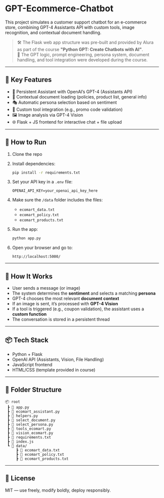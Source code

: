 # GPT-Ecommerce-Chatbot

This project simulates a customer support chatbot for an e-commerce store, combining GPT-4 Assistants API with custom tools, image recognition, and contextual document handling.

> 🛠 The Flask web app structure was pre-built and provided by Alura as part of the course **"Python GPT: Create Chatbots with AI"**.  
> 🧠 The GPT logic, prompt engineering, persona system, document handling, and tool integration were developed during the course.

---

## 🧩 Key Features

- 🔁 Persistent Assistant with OpenAI’s GPT-4 (Assistants API)
- 📄 Contextual document loading (policies, product list, general info)
- 🎭 Automatic persona selection based on sentiment
- 🧰 Custom tool integration (e.g., promo code validation)
- 🖼️ Image analysis via GPT-4 Vision
- 🌐 Flask + JS frontend for interactive chat + file upload

---

## 🚀 How to Run

1. Clone the repo  
2. Install dependencies:  
   ```bash
   pip install -r requirements.txt
   ```

3. Set your API key in a `.env` file:
   ```
   OPENAI_API_KEY=your_openai_api_key_here
   ```

4. Make sure the `/data` folder includes the files:
   - `ecomart_data.txt`
   - `ecomart_policy.txt`
   - `ecomart_products.txt`

5. Run the app:
   ```bash
   python app.py
   ```

6. Open your browser and go to:
   ```
   http://localhost:5000/
   ```

---

## 💬 How It Works

- User sends a message (or image)
- The system determines the **sentiment** and selects a matching **persona**
- GPT-4 chooses the most relevant **document context**
- If an image is sent, it’s processed with **GPT-4 Vision**
- If a tool is triggered (e.g., coupon validation), the assistant uses a **custom function**
- The conversation is stored in a persistent thread

---

## 📦 Tech Stack

- Python + Flask  
- OpenAI API (Assistants, Vision, File Handling)  
- JavaScript frontend  
- HTML/CSS (template provided in course)

---

## 📁 Folder Structure

```
📦 root
 ┣ 📜 app.py
 ┣ 📜 ecomart_assistant.py
 ┣ 📜 helpers.py
 ┣ 📜 select_document.py
 ┣ 📜 select_persona.py
 ┣ 📜 tools_ecomart.py
 ┣ 📜 vision_ecomart.py
 ┣ 📜 requirements.txt
 ┣ 📜 index.js
 ┗ 📁 data/
     ┣ 📄 ecomart_data.txt
     ┣ 📄 ecomart_policy.txt
     ┣ 📄 ecomart_products.txt
```

---

## 📄 License

MIT — use freely, modify boldly, deploy responsibly.
